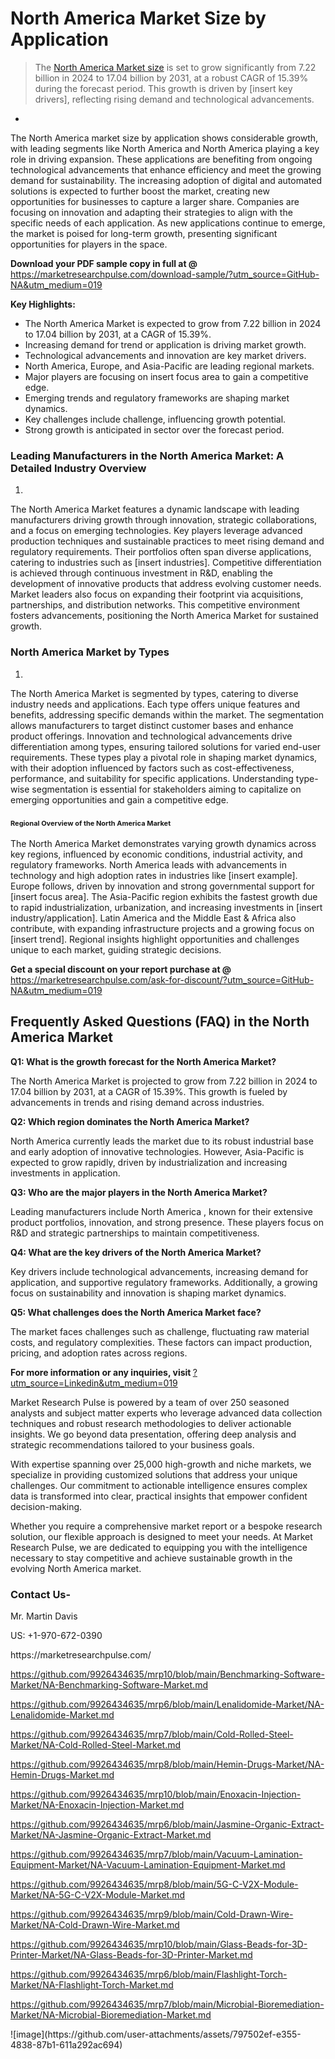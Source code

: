 <h1>North America  Market&nbsp;Size by Application</h1><blockquote><p>The <a href="https://marketresearchpulse.com/download-sample/?utm_source=GitHub-NA&amp;utm_medium=019">North America  Market size</a> is set to grow significantly from 7.22 billion in 2024 to 17.04 billion by 2031, at a robust CAGR of 15.39% during the forecast period. This growth is driven by [insert key drivers], reflecting rising demand and technological advancements.</p></blockquote><ul><li></li></ul><p>The North America  market size by application shows considerable growth, with leading segments like North America  and North America  playing a key role in driving expansion. These applications are benefiting from ongoing technological advancements that enhance efficiency and meet the growing demand for sustainability. The increasing adoption of digital and automated solutions is expected to further boost the market, creating new opportunities for businesses to capture a larger share. Companies are focusing on innovation and adapting their strategies to align with the specific needs of each application. As new applications continue to emerge, the market is poised for long-term growth, presenting significant opportunities for players in the space.</p><p><strong>Download your PDF sample copy in full at @ </strong><a href="https://marketresearchpulse.com/download-sample/?utm_source=GitHub-NA&amp;utm_medium=019">https://marketresearchpulse.com/download-sample/?utm_source=GitHub-NA&amp;utm_medium=019</a></p><p><strong>Key Highlights: </strong></p><ul><li>The North America  Market is expected to grow from 7.22 billion in 2024 to 17.04 billion by 2031, at a CAGR of 15.39%.</li><li>Increasing demand for trend or application is driving market growth.</li><li>Technological advancements and innovation are key market drivers.</li><li>North America, Europe, and Asia-Pacific are leading regional markets.</li><li>Major players are focusing on insert focus area to gain a competitive edge.</li><li>Emerging trends and regulatory frameworks are shaping market dynamics.</li><li>Key challenges include challenge, influencing growth potential.</li><li>Strong growth is anticipated in sector over the forecast period.</li></ul><h3>Leading Manufacturers in the North America  Market: A Detailed Industry Overview</h3><ol><li></li></ol><div class="flex max-w-full flex-col flex-grow"><div class="min-h-8 text-message flex w-full flex-col items-end gap-2 whitespace-normal break-words [.text-message+&amp;]:mt-5" dir="auto" data-message-author-role="assistant" data-message-id="fd8432e4-4910-450d-b182-61b7bfb0a01f" data-message-model-slug="gpt-4o"><div class="flex w-full flex-col gap-1 empty:hidden first:pt-[3px]"><div class="markdown prose w-full break-words dark:prose-invert light"><p>The North America  Market features a dynamic landscape with leading manufacturers driving growth through innovation, strategic collaborations, and a focus on emerging technologies. Key players leverage advanced production techniques and sustainable practices to meet rising demand and regulatory requirements. Their portfolios often span diverse applications, catering to industries such as [insert industries]. Competitive differentiation is achieved through continuous investment in R&amp;D, enabling the development of innovative products that address evolving customer needs. Market leaders also focus on expanding their footprint via acquisitions, partnerships, and distribution networks. This competitive environment fosters advancements, positioning the North America  Market for sustained growth.</p></div></div></div></div><h3>North America  Market by Types</h3><ol><li></li></ol><div class="flex max-w-full flex-col flex-grow"><div class="min-h-8 text-message flex w-full flex-col items-end gap-2 whitespace-normal break-words [.text-message+&amp;]:mt-5" dir="auto" data-message-author-role="assistant" data-message-id="084470be-0bb7-4664-bddf-5156b4f41249" data-message-model-slug="gpt-4o-mini"><div class="flex w-full flex-col gap-1 empty:hidden first:pt-[3px]"><div class="markdown prose w-full break-words dark:prose-invert light"><p>The North America  Market is segmented by types, catering to diverse industry needs and applications. Each type offers unique features and benefits, addressing specific demands within the market. The segmentation allows manufacturers to target distinct customer bases and enhance product offerings. Innovation and technological advancements drive differentiation among types, ensuring tailored solutions for varied end-user requirements. These types play a pivotal role in shaping market dynamics, with their adoption influenced by factors such as cost-effectiveness, performance, and suitability for specific applications. Understanding type-wise segmentation is essential for stakeholders aiming to capitalize on emerging opportunities and gain a competitive edge.</p></div></div></div></div><h3><span style="font-size: 11px;">Regional Overview of the North America  Market</span></h3><div class="flex max-w-full flex-col flex-grow"><div class="min-h-8 text-message flex w-full flex-col items-end gap-2 whitespace-normal break-words [.text-message+&amp;]:mt-5" dir="auto" data-message-author-role="assistant" data-message-id="e9038762-ce64-4e30-91c9-9bd413514231" data-message-model-slug="gpt-4o-mini"><div class="flex w-full flex-col gap-1 empty:hidden first:pt-[3px]"><div class="markdown prose w-full break-words dark:prose-invert light"><p>The North America  Market demonstrates varying growth dynamics across key regions, influenced by economic conditions, industrial activity, and regulatory frameworks. North America leads with advancements in technology and high adoption rates in industries like [insert example]. Europe follows, driven by innovation and strong governmental support for [insert focus area]. The Asia-Pacific region exhibits the fastest growth due to rapid industrialization, urbanization, and increasing investments in [insert industry/application]. Latin America and the Middle East &amp; Africa also contribute, with expanding infrastructure projects and a growing focus on [insert trend]. Regional insights highlight opportunities and challenges unique to each market, guiding strategic decisions.</p></div></div></div></div><p><strong>Get a special discount on your report purchase at @ </strong><a href="https://marketresearchpulse.com/ask-for-discount/?utm_source=GitHub-NA&amp;utm_medium=019">https://marketresearchpulse.com/ask-for-discount/?utm_source=GitHub-NA&amp;utm_medium=019</a></p><h2>Frequently Asked Questions (FAQ) in the North America  Market</h2><p><strong>Q1: What is the growth forecast for the North America  Market?</strong></p><p>The North America  Market is projected to grow from 7.22 billion in 2024 to 17.04 billion by 2031, at a CAGR of 15.39%. This growth is fueled by advancements in trends and rising demand across industries.</p><p><strong>Q2: Which region dominates the North America  Market?</strong></p><p>North America currently leads the market due to its robust industrial base and early adoption of innovative technologies. However, Asia-Pacific is expected to grow rapidly, driven by industrialization and increasing investments in application.</p><p><strong>Q3: Who are the major players in the North America  Market?</strong></p><p>Leading manufacturers include North America , known for their extensive product portfolios, innovation, and strong presence. These players focus on R&amp;D and strategic partnerships to maintain competitiveness.</p><p><strong>Q4: What are the key drivers of the North America  Market?</strong></p><p>Key drivers include technological advancements, increasing demand for application, and supportive regulatory frameworks. Additionally, a growing focus on sustainability and innovation is shaping market dynamics.</p><p><strong>Q5: What challenges does the North America  Market face?</strong></p><p>The market faces challenges such as challenge, fluctuating raw material costs, and regulatory complexities. These factors can impact production, pricing, and adoption rates across regions.</p><p><strong>For more information or any inquiries, visit&nbsp;</strong><a href="?utm_source=Linkedin&utm_medium=019">?utm_source=Linkedin&utm_medium=019</a></p><p>Market Research Pulse is powered by a team of over 250 seasoned analysts and subject matter experts who leverage advanced data collection techniques and robust research methodologies to deliver actionable insights. We go beyond data presentation, offering deep analysis and strategic recommendations tailored to your business goals.</p><p>With expertise spanning over 25,000 high-growth and niche markets, we specialize in providing customized solutions that address your unique challenges. Our commitment to actionable intelligence ensures complex data is transformed into clear, practical insights that empower confident decision-making.</p><p>Whether you require a comprehensive market report or a bespoke research solution, our flexible approach is designed to meet your needs. At Market Research Pulse, we are dedicated to equipping you with the intelligence necessary to stay competitive and achieve sustainable growth in the evolving North America  market.</p><h3><strong>Contact Us-</strong></h3><p>Mr. Martin Davis</p><p>US: +1-970-672-0390</p><p>https://marketresearchpulse.com/</p><p><a href="https://github.com/9926434635/mrp10/blob/main/Benchmarking-Software-Market/NA-Benchmarking-Software-Market.md">https://github.com/9926434635/mrp10/blob/main/Benchmarking-Software-Market/NA-Benchmarking-Software-Market.md</a></p><p><a href="https://github.com/9926434635/mrp6/blob/main/Lenalidomide-Market/NA-Lenalidomide-Market.md">https://github.com/9926434635/mrp6/blob/main/Lenalidomide-Market/NA-Lenalidomide-Market.md</a></p><p><a href="https://github.com/9926434635/mrp7/blob/main/Cold-Rolled-Steel-Market/NA-Cold-Rolled-Steel-Market.md">https://github.com/9926434635/mrp7/blob/main/Cold-Rolled-Steel-Market/NA-Cold-Rolled-Steel-Market.md</a></p><p><a href="https://github.com/9926434635/mrp8/blob/main/Hemin-Drugs-Market/NA-Hemin-Drugs-Market.md">https://github.com/9926434635/mrp8/blob/main/Hemin-Drugs-Market/NA-Hemin-Drugs-Market.md</a></p><p><a href="https://github.com/9926434635/mrp10/blob/main/Enoxacin-Injection-Market/NA-Enoxacin-Injection-Market.md">https://github.com/9926434635/mrp10/blob/main/Enoxacin-Injection-Market/NA-Enoxacin-Injection-Market.md</a></p><p><a href="https://github.com/9926434635/mrp6/blob/main/Jasmine-Organic-Extract-Market/NA-Jasmine-Organic-Extract-Market.md">https://github.com/9926434635/mrp6/blob/main/Jasmine-Organic-Extract-Market/NA-Jasmine-Organic-Extract-Market.md</a></p><p><a href="https://github.com/9926434635/mrp7/blob/main/Vacuum-Lamination-Equipment-Market/NA-Vacuum-Lamination-Equipment-Market.md">https://github.com/9926434635/mrp7/blob/main/Vacuum-Lamination-Equipment-Market/NA-Vacuum-Lamination-Equipment-Market.md</a></p><p><a href="https://github.com/9926434635/mrp8/blob/main/5G-C-V2X-Module-Market/NA-5G-C-V2X-Module-Market.md">https://github.com/9926434635/mrp8/blob/main/5G-C-V2X-Module-Market/NA-5G-C-V2X-Module-Market.md</a></p><p><a href="https://github.com/9926434635/mrp9/blob/main/Cold-Drawn-Wire-Market/NA-Cold-Drawn-Wire-Market.md">https://github.com/9926434635/mrp9/blob/main/Cold-Drawn-Wire-Market/NA-Cold-Drawn-Wire-Market.md</a></p><p><a href="https://github.com/9926434635/mrp10/blob/main/Glass-Beads-for-3D-Printer-Market/NA-Glass-Beads-for-3D-Printer-Market.md">https://github.com/9926434635/mrp10/blob/main/Glass-Beads-for-3D-Printer-Market/NA-Glass-Beads-for-3D-Printer-Market.md</a></p><p><a href="https://github.com/9926434635/mrp6/blob/main/Flashlight-Torch-Market/NA-Flashlight-Torch-Market.md">https://github.com/9926434635/mrp6/blob/main/Flashlight-Torch-Market/NA-Flashlight-Torch-Market.md</a></p><p><a href="https://github.com/9926434635/mrp7/blob/main/Microbial-Bioremediation-Market/NA-Microbial-Bioremediation-Market.md">https://github.com/9926434635/mrp7/blob/main/Microbial-Bioremediation-Market/NA-Microbial-Bioremediation-Market.md</a></p>
![image](https://github.com/user-attachments/assets/797502ef-e355-4838-87b1-611a292ac694)
